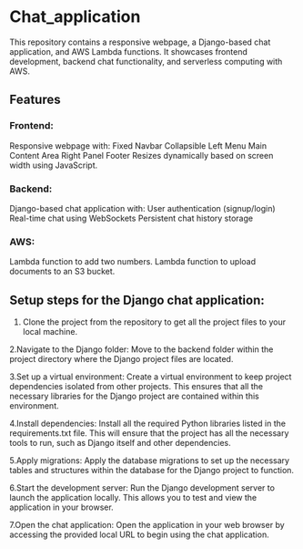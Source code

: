 # Chat_application

This repository contains a responsive webpage, a Django-based chat application, and AWS Lambda functions. It showcases frontend development, backend chat functionality, and serverless computing with AWS.

## Features
### Frontend:
Responsive webpage with:
Fixed Navbar
Collapsible Left Menu
Main Content Area
Right Panel
Footer
Resizes dynamically based on screen width using JavaScript.
### Backend:
Django-based chat application with:
User authentication (signup/login)
Real-time chat using WebSockets
Persistent chat history storage
### AWS:
Lambda function to add two numbers.
Lambda function to upload documents to an S3 bucket.

## Setup steps for the Django chat application:

1. Clone the project from the repository to get all the project files to your local machine.

2.Navigate to the Django folder:
Move to the backend folder within the project directory where the Django project files are located.

3.Set up a virtual environment:
Create a virtual environment to keep project dependencies isolated from other projects. This ensures that all the necessary libraries for the Django project are contained within this environment.

4.Install dependencies:
Install all the required Python libraries listed in the requirements.txt file. This will ensure that the project has all the necessary tools to run, such as Django itself and other dependencies.

5.Apply migrations:
Apply the database migrations to set up the necessary tables and structures within the database for the Django project to function.

6.Start the development server:
Run the Django development server to launch the application locally. This allows you to test and view the application in your browser.

7.Open the chat application:
Open the application in your web browser by accessing the provided local URL to begin using the chat application.
